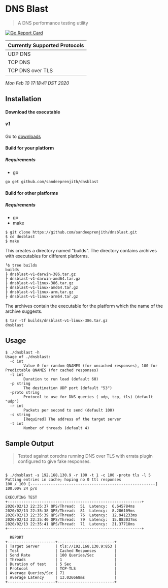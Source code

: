 # DNS Blast
> A DNS performance testing utility


[![Go Report Card](https://goreportcard.com/badge/github.com/sandeeprenjith/dnsblast)](https://goreportcard.com/report/github.com/sandeeprenjith/dnsblast)

| Currently Supported Protocols |
| ----------------------------- |
| UDP DNS                      	|
| TCP DNS                      	|
| TCP DNS over TLS             	|


*Mon Feb 10 17:18:41 DST 2020*

## Installation 

#### Download the executable

##### v1
Go to [downloads](https://github.com/sandeeprenjith/dnsblast/tree/v1/builds)

#### Build for your platform

##### Requirements

* go

```
go get github.com/sandeeprenjith/dnsblast

```

#### Build for other platforms 

##### Requirements

* go
* make

```
$ git clone https://github.com/sandeeprenjith/dnsblast.git
$ cd dnsblast
$ make
```
This creates a directory named "builds". The directory contains archives with executables for different platforms. 

```
╰$ tree builds
builds
├ dnsblast-v1-darwin-386.tar.gz
├ dnsblast-v1-darwin-amd64.tar.gz
├ dnsblast-v1-linux-386.tar.gz
├ dnsblast-v1-linux-amd64.tar.gz
├ dnsblast-v1-linux-arm.tar.gz
├ dnsblast-v1-linux-arm64.tar.gz

```
The archives contain the executable for the platform which the name of the archive suggests.

```
$ tar -tf builds/dnsblast-v1-linux-386.tar.gz
dnsblast
```


## Usage

```
$ ./dnsblast -h
Usage of ./dnsblast:
  -c int
        Value 0 for random QNAMES (for uncached responses), 100 for Predictable QNAMES (for cached responses)
  -l int
        Duration to run load (default 60)
  -p string
        The destination UDP port (default "53")
  -proto string
        Protocol to use for DNS queries ( udp, tcp, tls) (default "udp")
  -r int
        Packets per second to send (default 100)
  -s string
        [Required] The address of the target server
  -t int
        Number of threads (default 4)

```

## Sample Output

> Tested against coredns running DNS over TLS with errata plugin configured to give fake responses.

```

$ ./dnsblast -s 192.168.130.9 -r 100 -t 1 -c 100 -proto tls -l 5
Putting entries in cache; hoping no 0 ttl responses
100 / 100 [-------------------------------------------------------] 100.00% 24 p/s

EXECUTING TEST
+-----------------------------------------------------------+
2020/02/13 22:35:37 QPS/Thread:  51  Latency:  6.645784ms
2020/02/13 22:35:38 QPS/Thread:  81  Latency:  8.286109ms
2020/02/13 22:35:39 QPS/Thread:  76  Latency:  12.941233ms
2020/02/13 22:35:40 QPS/Thread:  79  Latency:  15.883037ms
2020/02/13 22:35:41 QPS/Thread:  71  Latency:  21.37718ms
+-----------------------------------------------------------+

  REPORT
+---------------------+-------------------------+
| Target Server       | tls://192.168.130.9:853 |
| Test                | Cached Responses        |
| Send Rate           | 100 Queries/Sec         |
| Threads             | 1                       |
| Duration of test    | 5 Sec                   |
| Protocol            | TCP-TLS                 |
| Average Queries/Sec | 71                      |
| Average Latency     | 13.026668ms             |
+---------------------+-------------------------+
```

